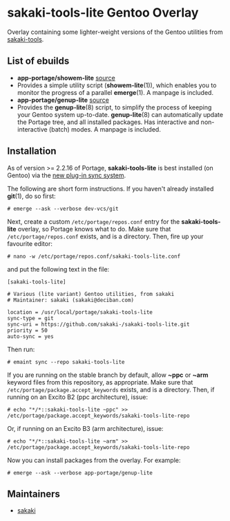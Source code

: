 # sakaki-tools-lite Gentoo Overlay

Overlay containing some lighter-weight versions of the Gentoo utilities from [sakaki-tools](https://github.com/sakaki-/sakaki-tools).

## List of ebuilds

* **app-portage/showem-lite** [source](https://github.com/sakaki-/showem-lite)
 * Provides a simple utility script (**showem-lite**(1)), which enables you to monitor the progress of a parallel **emerge**(1). A manpage is included.
* **app-portage/genup-lite** [source](https://github.com/sakaki-/genup-lite)
 * Provides the **genup-lite**(8) script, to simplify the process of keeping your Gentoo system up-to-date. **genup-lite**(8) can automatically update the Portage tree, and all installed packages. Has interactive and non-interactive (batch) modes. A manpage is included.

## Installation

As of version >= 2.2.16 of Portage, **sakaki-tools-lite** is best installed (on Gentoo) via the [new plug-in sync system](https://wiki.gentoo.org/wiki/Project:Portage/Sync).

The following are short form instructions. If you haven't already installed **git**(1), do so first:

    # emerge --ask --verbose dev-vcs/git 

Next, create a custom `/etc/portage/repos.conf` entry for the **sakaki-tools-lite** overlay, so Portage knows what to do. Make sure that `/etc/portage/repos.conf` exists, and is a directory. Then, fire up your favourite editor:

    # nano -w /etc/portage/repos.conf/sakaki-tools-lite.conf

and put the following text in the file:
```
[sakaki-tools-lite]

# Various (lite variant) Gentoo utilities, from sakaki
# Maintainer: sakaki (sakaki@deciban.com)
 
location = /usr/local/portage/sakaki-tools-lite
sync-type = git
sync-uri = https://github.com/sakaki-/sakaki-tools-lite.git
priority = 50
auto-sync = yes
```

Then run:

    # emaint sync --repo sakaki-tools-lite

If you are running on the stable branch by default, allow **~ppc** or **~arm** keyword files from this repository, as appropriate. Make sure that `/etc/portage/package.accept_keywords` exists, and is a directory. Then, if running on an Excito B2 (ppc architecture), issue:

    # echo "*/*::sakaki-tools-lite ~ppc" >> /etc/portage/package.accept_keywords/sakaki-tools-lite-repo
    
Or, if running on an Excito B3 (arm architecture), issue:

    # echo "*/*::sakaki-tools-lite ~arm" >> /etc/portage/package.accept_keywords/sakaki-tools-lite-repo

Now you can install packages from the overlay. For example:

    # emerge --ask --verbose app-portage/genup-lite

## Maintainers

* [sakaki](mailto:sakaki@deciban.com)

